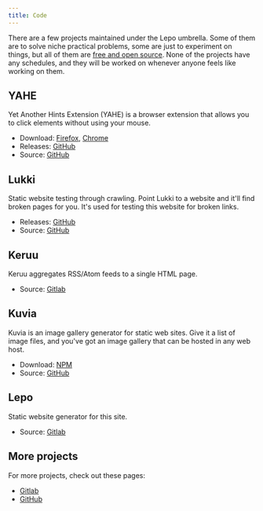 ```yaml
---
title: Code
---
```


There are a few projects maintained under the Lepo umbrella.
Some of them are to solve niche practical problems, some are just to experiment on things, but all of them are [free and open source](https://en.wikipedia.org/wiki/Free_and_open-source_software).
None of the projects have any schedules, and they will be worked on whenever anyone feels like working on them.

## YAHE

Yet Another Hints Extension (YAHE) is a browser extension that allows you to click elements without using your mouse.

* Download:
  [Firefox](https://addons.mozilla.org/en-US/firefox/addon/yet-another-hints-extension/),
  [Chrome](https://chrome.google.com/webstore/detail/yet-another-hints-extensi/eimkmfhfckmajkednnnhkacajflcjinm)
* Releases: [GitHub](https://github.com/Lepovirta/yahe/releases)
* Source: [GitHub](https://github.com/Lepovirta/yahe)

## Lukki

Static website testing through crawling.
Point Lukki to a website and it'll find broken pages for you.
It's used for testing this website for broken links.

* Releases: [GitHub](https://github.com/Lepovirta/lukki/releases)
* Source: [GitHub](https://github.com/Lepovirta/lukki)

## Keruu

Keruu aggregates RSS/Atom feeds to a single HTML page.

* Source: [Gitlab](https://gitlab.com/lepovirta/keruu)

## Kuvia

Kuvia is an image gallery generator for static web sites.
Give it a list of image files, and you've got an image gallery that can be hosted in any web host.

* Download: [NPM](https://www.npmjs.com/package/kuvia)
* Source: [GitHub](https://github.com/Lepovirta/kuvia)

## Lepo

Static website generator for this site.

* Source: [Gitlab](https://gitlab.com/lepovirta/lepo)

## More projects

For more projects, check out these pages:

* [Gitlab](https://gitlab.com/lepovirta)
* [GitHub](https://github.com/Lepovirta)
